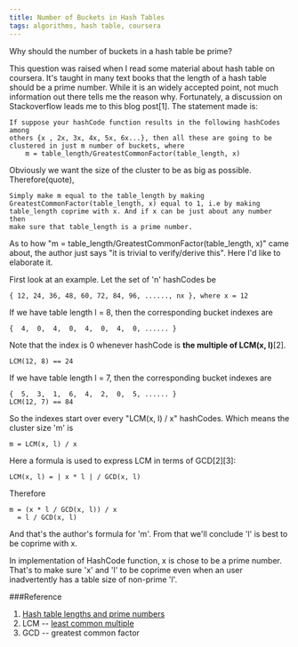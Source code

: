 ```yaml
---
title: Number of Buckets in Hash Tables
tags: algorithms, hash table, coursera
---
```


Why should the number of buckets in a hash table be prime?

This question was raised when I read some material about hash table on
coursera.  It's taught in many text books that the length of a hash table
should be a prime number. While it is an widely accepted point, not much
information out there tells me the reason why. Fortunately, a discussion on
Stackoverflow leads me to this blog post[1]. The statement made is:

    If suppose your hashCode function results in the following hashCodes among 
    others {x , 2x, 3x, 4x, 5x, 6x...}, then all these are going to be
    clustered in just m number of buckets, where 
        m = table_length/GreatestCommonFactor(table_length, x)

Obviously we want the size of the cluster to be as big as possible.
Therefore(quote),

    Simply make m equal to the table_length by making 
    GreatestCommonFactor(table_length, x) equal to 1, i.e by making 
    table_length coprime with x. And if x can be just about any number then 
    make sure that table_length is a prime number.

As to how "m = table_length/GreatestCommonFactor(table_length, x)" came about,
the author just says "it is trivial to verify/derive this". Here I'd like to
elaborate it.



First look at an example. Let the set of 'n' hashCodes be 

    { 12, 24, 36, 48, 60, 72, 84, 96, ......, nx }, where x = 12

If we have table length l = 8, then the corresponding bucket indexes are

    {  4,  0,  4,  0,  4,  0,  4,  0, ...... }

Note that the index is 0 whenever hashCode is __the multiple of LCM(x, l)__[2].

    LCM(12, 8) == 24

If we have table length l = 7, then the corresponding bucket indexes are

    {  5,  3,  1,  6,  4,  2,  0,  5, ...... }
    LCM(12, 7) == 84

So the indexes start over every "LCM(x, l) / x" hashCodes. Which means the 
cluster size 'm' is

    m = LCM(x, l) / x
    
Here a formula is used to express LCM in terms of GCD[2][3]:
    
    LCM(x, l) = | x * l | / GCD(x, l)
            
Therefore
            
    m = (x * l / GCD(x, l)) / x
      = l / GCD(x, l) 
                      
And that's the author's formula for 'm'. From that we'll conclude 'l' is best
to be coprime with x.

In implementation of HashCode function, x is chose to be a prime number. That's
to make sure 'x' and 'l' to be coprime even when an user inadvertently has a
table size of non-prime 'l'.
                      
                      
###Reference

1. [Hash table lengths and prime numbers](http://srinvis.blogspot.mx/2006/07/hash-table-lengths-and-prime-numbers.html)
2. LCM -- [least common multiple](http://en.wikipedia.org/wiki/Least_common_multiple)
3. GCD -- greatest common factor




